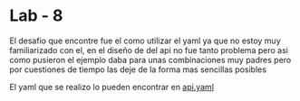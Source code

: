 # Lab - 8

El desafio que encontre fue el como utilizar el yaml ya que no estoy muy familiarizado con el, en el diseño de del api no fue tanto problema pero asi como pusieron el ejemplo daba para unas combinaciones muy padres pero por cuestiones de tiempo las deje de la forma mas sencillas posibles

El yaml que se realizo lo pueden encontrar en [api.yaml](https://github.com/GuillermoGalvan/laboratorio2/blob/main/src/lab-8/api.yaml)

